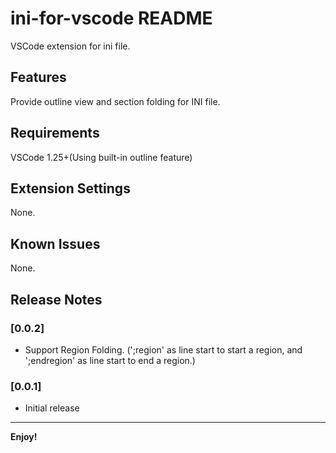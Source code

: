 # ini-for-vscode README

VSCode extension for ini file.

## Features

Provide outline view and section folding for INI file.

## Requirements
VSCode 1.25+(Using built-in outline feature)

## Extension Settings

None.

## Known Issues

None.

## Release Notes

### [0.0.2]
- Support Region Folding. (';region' as line start to start a region, and ';endregion' as line start to end a region.)

### [0.0.1]
- Initial release

-----------------------------------------------------------------------------------------------------------

**Enjoy!**
